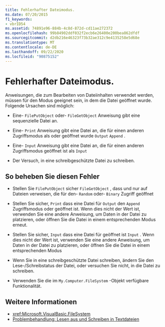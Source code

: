 ```yaml
---
title: Fehlerhafter Dateimodus.
ms.date: 07/20/2015
f1_keywords:
- vbrID54
ms.assetid: 74891e96-884b-4c8d-872d-cd11ae272372
ms.openlocfilehash: 99b84902ddf032f2ecb6e26400e200bea862dfdf
ms.sourcegitcommit: d2db216e46323f73b32ae312c9e4135258e5d68e
ms.translationtype: MT
ms.contentlocale: de-DE
ms.lasthandoff: 09/22/2020
ms.locfileid: "90875152"
---
```

# <a name="bad-file-mode"></a>Fehlerhafter Dateimodus.

Anweisungen, die zum Bearbeiten von Dateiinhalten verwendet werden, müssen für den Modus geeignet sein, in dem die Datei geöffnet wurde. Folgende Ursachen sind möglich:  
  
- Eine- `FilePutObject` oder- `FileGetObject` Anweisung gibt eine sequenzielle Datei an.  
  
- Eine- `Print` Anweisung gibt eine Datei an, die für einen anderen Zugriffsmodus als oder geöffnet wurde `Output` `Append` .  
  
- Eine- `Input` Anweisung gibt eine Datei an, die für einen anderen Zugriffsmodus geöffnet ist als `Input`  
  
- Der Versuch, in eine schreibgeschützte Datei zu schreiben.  
  
## <a name="to-correct-this-error"></a>So beheben Sie diesen Fehler  
  
- Stellen Sie `FilePutObject` sicher `FileGetObject` , dass und nur auf Dateien verweisen, die für den- `Random` oder- `Binary` Zugriff geöffnet  
  
- Stellen Sie sicher, `Print` dass eine Datei für `Output` den `Append` Zugriffsmodus oder geöffnet ist. Wenn dies nicht der Wert ist, verwenden Sie eine andere Anweisung, um Daten in der Datei zu platzieren, oder öffnen Sie die Datei in einem entsprechenden Modus erneut.  
  
- Stellen Sie sicher, `Input` dass eine Datei für geöffnet ist `Input` . Wenn dies nicht der Wert ist, verwenden Sie eine andere Anweisung, um Daten in der Datei zu platzieren, oder öffnen Sie die Datei in einem entsprechenden Modus  
  
- Wenn Sie in eine schreibgeschützte Datei schreiben, ändern Sie den Lese-/Schreibstatus der Datei, oder versuchen Sie nicht, in die Datei zu schreiben.  
  
- Verwenden Sie die im `My.Computer.FileSystem` -Objekt verfügbare Funktionalität.  
  
## <a name="see-also"></a>Weitere Informationen

- <xref:Microsoft.VisualBasic.FileSystem>
- [Problembehandlung: Lesen aus und Schreiben in Textdateien](../../developing-apps/programming/drives-directories-files/troubleshooting-reading-from-and-writing-to-text-files.md)
